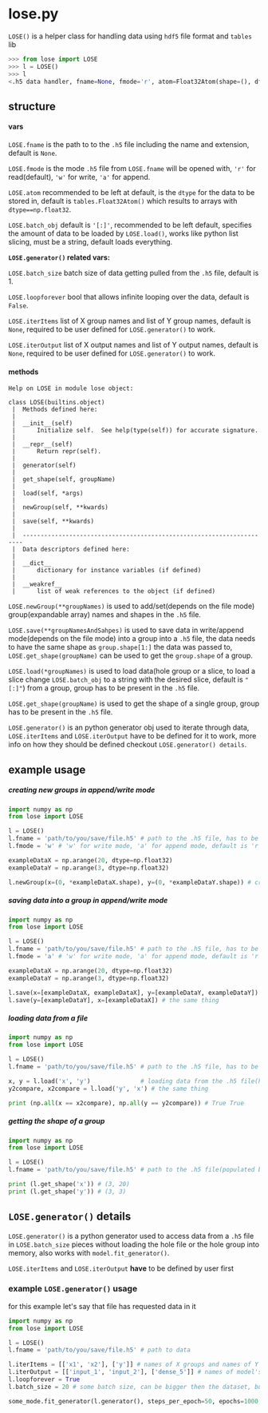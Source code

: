 # lose.py

`LOSE()` is a helper class for handling data using `hdf5` file format and `tables` lib

```python
>>> from lose import LOSE
>>> l = LOSE()
>>> l
<.h5 data handler, fname=None, fmode='r', atom=Float32Atom(shape=(), dflt=0.0)>

```

## structure
#### vars
`LOSE.fname` is the path to  to the `.h5` file including the name and extension, default is `None`.

`LOSE.fmode` is the mode `.h5` file from `LOSE.fname` will be opened with, `'r'` for read(default), `'w'` for write, `'a'` for append.

`LOSE.atom` recommended to be left at default, is the `dtype` for the data to be stored in, default is `tables.Float32Atom()` which results to arrays with `dtype==np.float32`.

`LOSE.batch_obj` default is `'[:]'`, recommended to be left default, specifies the amount of data to be loaded by `LOSE.load()`, works like python list slicing, must be a string, default loads everything.

**`LOSE.generator()` related vars:**

`LOSE.batch_size` batch size of data getting pulled from the `.h5` file, default is 1.

`LOSE.loopforever` bool that allows infinite looping over the data, default is `False`.

`LOSE.iterItems` list of X group names and list of Y group names, default is `None`, required to be user defined for `LOSE.generator()` to work.

`LOSE.iterOutput` list of X output names and list of Y output names, default is `None`, required to be user defined for `LOSE.generator()` to work.

#### methods
```
Help on LOSE in module lose object:

class LOSE(builtins.object)
 |  Methods defined here:
 |  
 |  __init__(self)
 |      Initialize self.  See help(type(self)) for accurate signature.
 |  
 |  __repr__(self)
 |      Return repr(self).
 |  
 |  generator(self)
 |  
 |  get_shape(self, groupName)
 |  
 |  load(self, *args)
 |  
 |  newGroup(self, **kwards)
 |  
 |  save(self, **kwards)
 |  
 |  ----------------------------------------------------------------------
 |  Data descriptors defined here:
 |  
 |  __dict__
 |      dictionary for instance variables (if defined)
 |  
 |  __weakref__
 |      list of weak references to the object (if defined)
```

`LOSE.newGroup(**groupNames)` is used to add/set(depends on the file mode) group(expandable array) names and shapes in the `.h5` file.


`LOSE.save(**groupNamesAndSahpes)` is used to save data in write/append mode(depends on the file mode) into a group into a `.h5` file, the data needs to have the same shape as `group.shape[1:]` the data was passed to, `LOSE.get_shape(groupName)` can be used to get the `group.shape` of a group.


`LOSE.load(*groupNames)` is used to load data(hole group or a slice, to load a slice change `LOSE.batch_obj` to a string with the desired slice, default is `"[:]"`) from a group, group has to be present in the `.h5` file.


`LOSE.get_shape(groupName)` is used to get the shape of a single group, group has to be present in the `.h5` file.


`LOSE.generator()` is an python generator obj used to iterate through data, `LOSE.iterItems` and `LOSE.iterOutput` have to be defined for it to work, more info on how they should be defined checkout `LOSE.generator() details`.

## example usage

##### creating new groups in append/write mode 
```python
import numpy as np
from lose import LOSE

l = LOSE()
l.fname = 'path/to/you/save/file.h5' # path to the .h5 file, has to be user defined before any methods can be used, default is None
l.fmode = 'w' # 'w' for write mode, 'a' for append mode, default is 'r'

exampleDataX = np.arange(20, dtype=np.float32)
exampleDataY = np.arange(3, dtype=np.float32)

l.newGroup(x=(0, *exampleDataX.shape), y=(0, *exampleDataY.shape)) # creating new groups(ready for data saved to) in a file, if fmode is 'w' all groups in the file will be overwritten 
```
##### saving data into a group in append/write mode
```python
import numpy as np
from lose import LOSE

l = LOSE()
l.fname = 'path/to/you/save/file.h5' # path to the .h5 file, has to be user defined before any methods can be used, default is None
l.fmode = 'a' # 'w' for write mode, 'a' for append mode, default is 'r', 'a' mode append data to the file, 'w' mode overwrites data for the group in the file

exampleDataX = np.arange(20, dtype=np.float32)
exampleDataY = np.arange(3, dtype=np.float32)

l.save(x=[exampleDataX, exampleDataX], y=[exampleDataY, exampleDataY]) # saving data into groups defined in the previous example, in append mode
l.save(y=[exampleDataY], x=[exampleDataX]) # the same thing
```
##### loading data from a file
```python
import numpy as np
from lose import LOSE

l = LOSE()
l.fname = 'path/to/you/save/file.h5' # path to the .h5 file, has to be user defined before any methods can be used, default is None

x, y = l.load('x', 'y')				 # loading data from the .h5 file(has to be a real file) populated by previous examples
y2compare, x2compare = l.load('y', 'x') # the same thing 

print (np.all(x == x2compare), np.all(y == y2compare)) # True True
```
##### getting the shape of a group
```python
import numpy as np
from lose import LOSE

l = LOSE()
l.fname = 'path/to/you/save/file.h5' # path to the .h5 file(populated by previous examples), has to be user defined before any methods can be used, default is None

print (l.get_shape('x')) # (3, 20)
print (l.get_shape('y')) # (3, 3)
```
## `LOSE.generator()` details
`LOSE.generator()` is a python generator used to access data from a `.h5` file in `LOSE.batch_size` pieces without loading the hole file or the hole group into memory, also works with `model.fit_generator()`.

`LOSE.iterItems` and `LOSE.iterOutput` __have__ to be defined by user first

### example `LOSE.generator()` usage
for this example let's say that file has requested data in it
```python
import numpy as np
from lose import LOSE

l = LOSE()
l.fname = 'path/to/you/save/file.h5' # path to data

l.iterItems = [['x1', 'x2'], ['y']] # names of X groups and names of Y groups, all group names need to have most outer dim the same and be present in the .h5 file
l.iterOutput = [['input_1', 'input_2'], ['dense_5']] # names of model's layers the data will be cast on, group.shape[1:] needs to match the layer's input shape
l.loopforever = True
l.batch_size = 20 # some batch size, can be bigger then the dataset, but won't output more data, it will just loop over or stop the iteration if LOSE.loopforever is False

some_mode.fit_generator(l.generator(), steps_per_epoch=50, epochs=1000, shuffle=False) # the only down side is that it can't be shuffled by model.fit_generator(), yet...
```